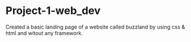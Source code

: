 # Project-1-web_dev

Created a basic landing page of a website called buzzland by using css & html and witout any framework.
